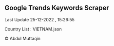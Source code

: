 

## Google Trends Keywords Scraper 
 
Last Update 25-12-2022 , 15:26:55

Country List :
VIETNAM.json



© Abdul Muttaqin 

